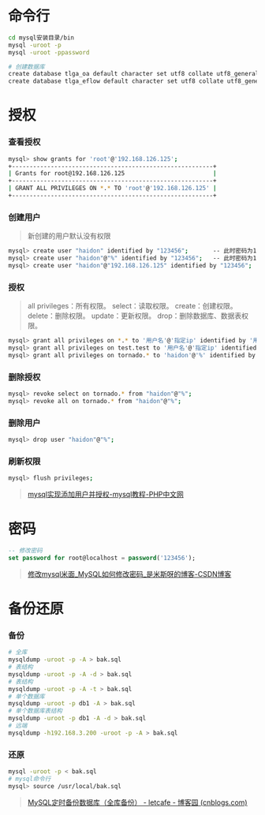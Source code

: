 # 命令行

```bash
cd mysql安装目录/bin
mysql -uroot -p
mysql -uroot -ppassword

# 创建数据库
create database tlga_oa default character set utf8 collate utf8_general_ci;
create database tlga_eflow default character set utf8 collate utf8_general_ci;
```

# 授权

### 查看授权

```bash
mysql> show grants for 'root'@'192.168.126.125';
+---------------------------------------------------------+
| Grants for root@192.168.126.125                         |
+---------------------------------------------------------+
| GRANT ALL PRIVILEGES ON *.* TO 'root'@'192.168.126.125' |
+---------------------------------------------------------+
```

### 创建用户

> 新创建的用户默认没有权限

```bash
mysql> create user "haidon" identified by "123456";       -- 此时密码为123456，host值为%。
mysql> create user "haidon"@"%" identified by "123456";   -- 此时密码为123456
mysql> create user "haidon"@"192.168.126.125" identified by "123456";   -- 此时密码为123456
```

### 授权

> all privileges：所有权限。
> select：读取权限。
> create：创建权限。
> delete：删除权限。
> update：更新权限。
> drop：删除数据库、数据表权限。

```bash
mysql> grant all privileges on *.* to '用户名'@'指定ip' identified by '用户密码';
mysql> grant all privileges on test.test to '用户名'@'指定ip' identified by '用户密码';
mysql> grant all privileges on tornado.* to 'haidon'@'%' identified by '123456';
```

### 删除授权

```bash
mysql> revoke select on tornado.* from "haidon"@"%";
mysql> revoke all on tornado.* from "haidon"@"%";
```

### 删除用户

```bash
mysql> drop user "haidon"@"%";
```

### 刷新权限

```bash
mysql> flush privileges;
```

> [mysql实现添加用户并授权-mysql教程-PHP中文网](https://www.php.cn/mysql-tutorials-441823.html)

# 密码

```sql
-- 修改密码
set password for root@localhost = password('123456');
```

> [修改mysql米面_MySQL如何修改密码_是米斯呀的博客-CSDN博客](https://blog.csdn.net/weixin_29111953/article/details/113649983)

# 备份还原

### 备份

```bash
# 全库
mysqldump -uroot -p -A > bak.sql
# 表结构
mysqldump -uroot -p -A -d > bak.sql
# 表结构
mysqldump -uroot -p -A -t > bak.sql
# 单个数据库
mysqldump -uroot -p db1 -A > bak.sql
# 单个数据库表结构
mysqldump -uroot -p db1 -A -d > bak.sql
# 远端
mysqldump -h192.168.3.200 -uroot -p -A > bak.sql
```

### 还原

```bash
mysql -uroot -p < bak.sql
# mysql命令行
mysql> source /usr/local/bak.sql
```

> [MySQL定时备份数据库（全库备份） - letcafe - 博客园 (cnblogs.com)](https://www.cnblogs.com/letcafe/p/mysqlautodump.html)
